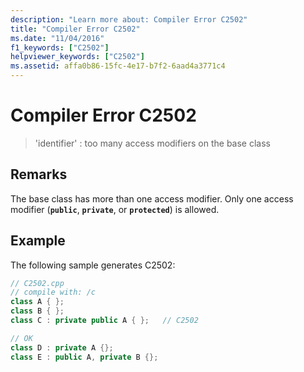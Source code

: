 ```yaml
---
description: "Learn more about: Compiler Error C2502"
title: "Compiler Error C2502"
ms.date: "11/04/2016"
f1_keywords: ["C2502"]
helpviewer_keywords: ["C2502"]
ms.assetid: affa0b86-15fc-4e17-b7f2-6aad4a3771c4
---
```

# Compiler Error C2502

> 'identifier' : too many access modifiers on the base class

## Remarks

The base class has more than one access modifier. Only one access modifier (**`public`**, **`private`**, or **`protected`**) is allowed.

## Example

The following sample generates C2502:

```cpp
// C2502.cpp
// compile with: /c
class A { };
class B { };
class C : private public A { };   // C2502

// OK
class D : private A {};
class E : public A, private B {};
```
